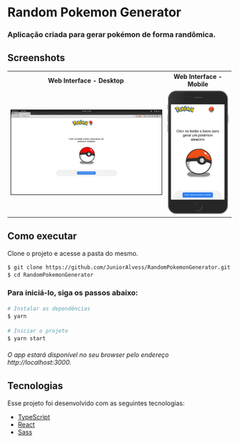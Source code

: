# Random Pokemon Generator
### Aplicação criada para gerar pokémon de forma randômica.

## Screenshots
<table>
    <tr>
    <th>
            Web Interface - Desktop
        </th>
        <th>
            Web Interface - Mobile
        </th>
    </tr>
    <tr>
        <td>
            <img width="100%" src="/src/assets/screenshot.png"
            style="border: 1px solid #000">
        </td>
        <td width="30%">
            <img width="100%" src="/src/assets/screenshotMobile.png">
        </td>
    </tr>
</table>

## Como executar

Clone o projeto e acesse a pasta do mesmo.

```bash
$ git clone https://github.com/JuniorAlvess/RandomPokemonGenerator.git
$ cd RandomPokemonGenerator
```

### Para iniciá-lo, siga os passos abaixo:
```bash
# Instalar as dependências
$ yarn

# Iniciar o projeto
$ yarn start
```
###### O app estará disponível no seu browser pelo endereço http://localhost:3000.

## Tecnologias 
Esse projeto foi desenvolvido com as seguintes tecnologias:

- [TypeScript](https://www.typescriptlang.org/)
- [React](https://reactjs.org)
- [Sass](https://sass-lang.com/)


